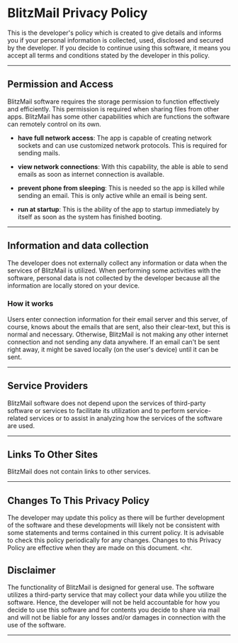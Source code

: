 # BlitzMail Privacy Policy
This is the developer's policy which is created to give details and informs you if your personal information is collected, used, disclosed and secured by the developer. If you decide to continue using this software, it means you accept all terms and conditions stated by the developer in this policy. <hr>

## Permission and Access

BlitzMail software requires the storage permission to function effectively and efficiently. This permission is required when sharing files from other apps.
BlitzMail has some other capabilities which are functions the software can remotely control on its own.

- **have full network access**: The app is capable of creating network sockets and can use customized network protocols. This is required for sending mails.

- **view network connections**: With this capability, the able is able to send emails as soon as internet connection is available.

- **prevent phone from sleeping**: This is needed so the app is killed while sending an email. This is only active while an email is being sent.
- **run at startup**: This is the ability of the app to startup immediately by itself as soon as the system has finished booting.

<hr>

## Information and data collection

The developer does not externally collect any information or data when the services of BlitzMail is utilized. When performing some activities with the software, personal data is not collected by the developer because all the information are locally stored on your device. 
### How it works
Users enter connection information for their email server and this server, of course, knows about the emails that are sent, also their clear-text, but this is normal and necessary. Otherwise, BlitzMail is not making any other internet connection and not sending any data anywhere.
If an email can't be sent right away, it might be saved locally (on the user's device) until it can be sent.

<hr>

## Service Providers

BlitzMail software does not depend upon the services of third-party software or services to facilitate its utilization and to perform service-related services or to assist in analyzing how the services of the software are used. <hr>


## Links To Other Sites

BlitzMail does not contain links to other services. <hr>

## Changes To This Privacy Policy

The developer may update this policy as there will be further development of the software and these developments will likely not be consistent with some statements and terms contained in this current policy.
It is advisable to check this policy periodically for any changes. Changes to this Privacy Policy are effective when they are made on this document. <hr.

## Disclaimer

The functionality of BlitzMail is designed for general use. The software utilizes a third-party service that may collect your data while you utilize the software. Hence, the developer will not be held accountable for how you decide to use this software and for contents you decide to share via mail and will not be liable for any losses and/or damages in connection with the use of the software. <hr>
